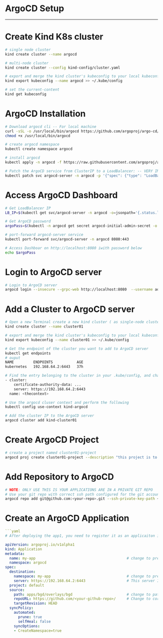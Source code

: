 # ArgoCD Setup
**********************************************************************************
# Create Kind K8s cluster
```sh
# single node cluster
kind create cluster --name argocd

# multi-node cluster
kind create cluster --config kind-config/cluster.yaml

# export and merge the kind cluster's kubeconfig to your local kubeconfig
kind export kubeconfig --name argocd >> ~/.kube/config

# set the current-content
kind get kubeconfig
```

# ArgoCD Installation
```sh
# Download argocd cli -- For local machine
curl -sSL -o /usr/local/bin/argocd https://github.com/argoproj/argo-cd/releases/latest/download/argocd-linux-amd64
chmod +x /usr/local/bin/argocd

# create argocd namespace
kubectl create namespace argocd

# install argocd
kubectl apply -n argocd -f https://raw.githubusercontent.com/argoproj/argo-cd/stable/manifests/install.yaml

# Patch the ArgoCD service from ClusterIP to a LoadBalancer: -- VERY IMPORTANT for metallb loadbalancer
kubectl patch svc argocd-server -n argocd -p '{"spec": {"type": "LoadBalancer"}}'

```

# Access ArgoCD Dashboard
```sh
# Get LoadBalancer IP
LB_IP=$(kubectl get svc/argocd-server -n argocd -o=jsonpath='{.status.loadBalancer.ingress[0].ip}')

# Get ArgoCD password
argoPass=$(kubectl -n argocd get secret argocd-initial-admin-secret -o jsonpath="{.data.password}" | base64 -d)

# port-forward argocd-server service
kubectl port-forward svc/argocd-server -n argocd 8080:443

# Access Dashboar on http://localhost:8080 iwith password below
echo $argoPass
```

# Login to ArgoCD server
```sh
# Login to ArgoCD server
argocd login --insecure --grpc-web http://localhost:8080  --username admin --password $argoPass
```

# Add a Cluster to ArgoCD server
```sh
# Open a new Terminal create a new kind cluster ( as single-node cluster )
kind create cluster --name cluster01

# export and merge the kind cluster's kubeconfig to your local kubeconfig
kind export kubeconfig --name cluster01 >> ~/.kube/config

# Get the endpoint of the cluster you want to add to ArgoCD server
kubectl get endpoints
# ouput
NAME         ENDPOINTS           AGE
kubernetes   192.168.64.2:6443   37h

# Find the entry belonging to the cluster in your .kube/config, and change the server entry:
- cluster:
    certificate-authority-data: ...
    server: https://192.168.64.2:6443 
  name: <thecontext>

# Use the argocd cluser context and perform the following
kubectl config use-context kind-argocd 

# Add the cluster IP to the ArgoCD server
argocd cluster add kind-cluster01   
```

# Create ArgoCD Project
```sh
# create a project named cluster01-project
argocd proj create cluster01-project --description "this project is to deploy only cluster01 applications"

```

# Add Repository to ArgoCD
```sh
# NOTE: ONLY USE THIS IS YOUR APPLICATIONS ARE IN A PRIVATE GIT REPO
# Use your git repo with correct ssh path configured for the git account
argocd repo add git@github.com:<your-repo>.git --ssh-private-key-path ~/.ssh/id_rsa
```

# Create an ArgoCD Application
```yaml
```yaml
# After deploying the app1, you need to register it as an applicaiton in ArgoCD server to monitor it

apiVersion: argoproj.io/v1alpha1
kind: Application
metadata:
  name: my-app                                          # change to preferred name
  namespace: argocd
spec:
  destination:
    namespace: my-app                                   # change to preferred namespace
    server: https://192.168.64.2:6443                   # This server IP is for cluster01 
  project: default 
  source: 
    path: apps/bgd/overlays/bgd                         # change to path of deployment manifests in github repo
    repoURL: https://github.com/<your-github-repo>/     # Change to correct repo
    targetRevision: HEAD
  syncPolicy: 
    automated:
      prune: true
      selfHeal: false
    syncOptions:
    - CreateNamespace=true
```
```